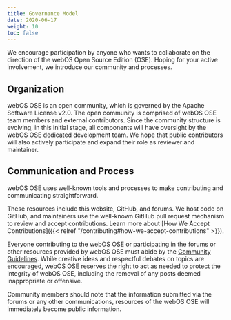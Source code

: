 ```yaml
---
title: Governance Model
date: 2020-06-17
weight: 10
toc: false
---
```


We encourage participation by anyone who wants to collaborate on the direction of the webOS Open Source Edition (OSE). Hoping for your active involvement, we introduce our community and processes.

## Organization

webOS OSE is an open community, which is governed by the Apache Software License v2.0. The open community is comprised of webOS OSE team members and external contributors. Since the community structure is evolving, in this initial stage, all components will have oversight by the webOS OSE dedicated development team. We hope that public contributors will also actively participate and expand their role as reviewer and maintainer.

## Communication and Process

webOS OSE uses well-known tools and processes to make contributing and communicating straightforward.

These resources include this website, GitHub, and forums. We host code on GitHub, and maintainers use the well-known GitHub pull request mechanism to review and accept contributions. Learn more about [How We Accept Contributions]({{< relref "/contributing#how-we-accept-contributions" >}}).

Everyone contributing to the webOS OSE or participating in the forums or other resources provided by webOS OSE must abide by the [Community Guidelines](https://forum.webosose.org/t/welcome-to-the-webos-ose-community/1018). While creative ideas and respectful debates on topics are encouraged, webOS OSE reserves the right to act as needed to protect the integrity of webOS OSE, including the removal of any posts deemed inappropriate or offensive.

Community members should note that the information submitted via the forums or any other communications, resources of the webOS OSE will immediately become public information.
